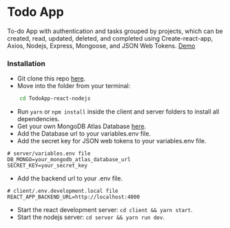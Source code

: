 # Todo App

To-do App with authentication and tasks grouped by projects, which can be created, read, updated, deleted, and completed using Create-react-app, Axios, Nodejs, Express, Mongoose, and JSON Web Tokens. [Demo](https://todoappreactnodejs.netlify.app/)

### Installation

-   Git clone this repo [here](https://github.com/luisccode/TodoApp-react-nodejs).
-   Move into the folder from your terminal:

```sh
    cd TodoApp-react-nodejs
```

-   Run `yarn` or `npm install` inside the client and server folders to install all dependencies.
-   Get your own MongoDB Atlas Database [here](https://www.mongodb.com/cloud/atlas).
-   Add the Database url to your variables.env file.
-   Add the secret key for JSON web tokens to your variables.env file.

```
# server/variables.env file
DB_MONGO=your_mongodb_atlas_database_url
SECRET_KEY=your_secret_key
```

-   Add the backend url to your .env file.

```
# client/.env.development.local file
REACT_APP_BACKEND_URL=http://localhost:4000
```

-   Start the react development server: `cd client && yarn start`.
-   Start the nodejs server: `cd server && yarn run dev`.

